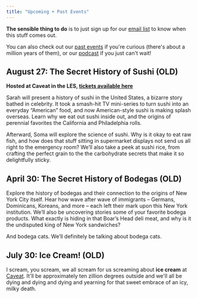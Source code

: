 ```yaml
---
title: "Upcoming + Past Events"
---
```


**The sensible thing to do** is to just sign up for our [email list](http://brooklynbrainery.us1.list-manage.com/subscribe?u=5c81d74eb694f7170e8582d6f&id=98e99fa109) to know when this stuff comes out.

You can also check out our [past events](/events/past) if you're curious (there's about a million years of them), or our [podcast](/podcast/) if you just can't wait! 

## August 27: The Secret History of Sushi (OLD)

**Hosted at Caveat in the LES, [tickets available here](https://www.caveat.nyc/event/the-secret-history-of-sushi-presented-by-masters-of-social-gastronomy)**

Sarah will present a history of sushi in the United States, a bizarre story bathed in celebrity. It took a smash-hit TV mini-series to turn sushi into an everyday “American” food, and now American-style sushi is making splash overseas. Learn why we eat out sushi inside out, and the origins of perennial favorites the California and Philadelphia rolls.

Afterward, Soma will explore the science of sushi. Why is it okay to eat raw fish, and how does that stuff sitting in supermarket displays not send us all right to the emergency room? We’ll also take a peek at sushi rice, from crafting the perfect grain to the the carbohydrate secrets that make it so delightfully sticky.

## April 30: The Secret History of Bodegas (OLD)

Explore the history of bodegas and their connection to the origins of New York City itself. Hear how wave after wave of immigrants – Germans, Dominicans, Koreans, and more – each left their mark upon this New York institution. We’ll also be uncovering stories some of your favorite bodega products. What exactly is hiding in that Boar’s Head deli meat, and why is it the undisputed king of New York sandwiches?

And bodega cats. We’ll definitely be talking about bodega cats.

## July 30: Ice Cream! (OLD)

I scream, you scream, we all scream for us screaming about **ice cream** at [Caveat](http://caveat.nyc/). It'll be approximately ten zillion degrees outside and we'll all be dying and dying and dying and yearning for that sweet embrace of an icy, milky death.